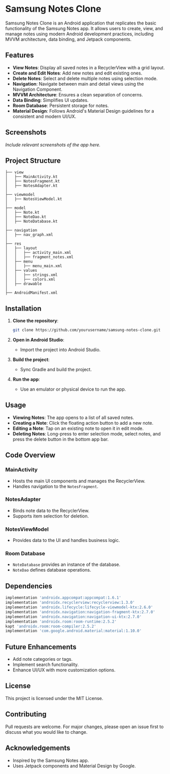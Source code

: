 # Samsung Notes Clone

Samsung Notes Clone is an Android application that replicates the basic functionality of the Samsung Notes app. It allows users to create, view, and manage notes using modern Android development practices, including MVVM architecture, data binding, and Jetpack components.

## Features

- **View Notes**: Display all saved notes in a RecyclerView with a grid layout.
- **Create and Edit Notes**: Add new notes and edit existing ones.
- **Delete Notes**: Select and delete multiple notes using selection mode.
- **Navigation**: Navigate between main and detail views using the Navigation Component.
- **MVVM Architecture**: Ensures a clean separation of concerns.
- **Data Binding**: Simplifies UI updates.
- **Room Database**: Persistent storage for notes.
- **Material Design**: Follows Android's Material Design guidelines for a consistent and modern UI/UX.

## Screenshots

*Include relevant screenshots of the app here.*

## Project Structure

```
├── view
│   ├── MainActivity.kt
│   ├── NotesFragment.kt
│   ├── NotesAdapter.kt
│
├── viewmodel
│   ├── NotesViewModel.kt
│
├── model
│   ├── Note.kt
│   ├── NoteDao.kt
│   ├── NoteDatabase.kt
│
├── navigation
│   ├── nav_graph.xml
│
├── res
│   ├── layout
│   │   ├── activity_main.xml
│   │   ├── fragment_notes.xml
│   ├── menu
│   │   ├── menu_main.xml
│   ├── values
│   │   ├── strings.xml
│   │   ├── colors.xml
│   ├── drawable
│
├── AndroidManifest.xml
```

## Installation

1. **Clone the repository**:
   ```bash
   git clone https://github.com/yourusername/samsung-notes-clone.git
   ```

2. **Open in Android Studio**:
   - Import the project into Android Studio.

3. **Build the project**:
   - Sync Gradle and build the project.

4. **Run the app**:
   - Use an emulator or physical device to run the app.

## Usage

- **Viewing Notes**: The app opens to a list of all saved notes.
- **Creating a Note**: Click the floating action button to add a new note.
- **Editing a Note**: Tap on an existing note to open it in edit mode.
- **Deleting Notes**: Long-press to enter selection mode, select notes, and press the delete button in the bottom app bar.

## Code Overview

### MainActivity
- Hosts the main UI components and manages the RecyclerView.
- Handles navigation to the `NotesFragment`.

### NotesAdapter
- Binds note data to the RecyclerView.
- Supports item selection for deletion.

### NotesViewModel
- Provides data to the UI and handles business logic.

### Room Database
- `NoteDatabase` provides an instance of the database.
- `NoteDao` defines database operations.

## Dependencies

```gradle
implementation 'androidx.appcompat:appcompat:1.6.1'
implementation 'androidx.recyclerview:recyclerview:1.3.0'
implementation 'androidx.lifecycle:lifecycle-viewmodel-ktx:2.6.0'
implementation 'androidx.navigation:navigation-fragment-ktx:2.7.0'
implementation 'androidx.navigation:navigation-ui-ktx:2.7.0'
implementation 'androidx.room:room-runtime:2.5.2'
kapt 'androidx.room:room-compiler:2.5.2'
implementation 'com.google.android.material:material:1.10.0'
```

## Future Enhancements
- Add note categories or tags.
- Implement search functionality.
- Enhance UI/UX with more customization options.

## License
This project is licensed under the MIT License.

## Contributing
Pull requests are welcome. For major changes, please open an issue first to discuss what you would like to change.

## Acknowledgements
- Inspired by the Samsung Notes app.
- Uses Jetpack components and Material Design by Google.
